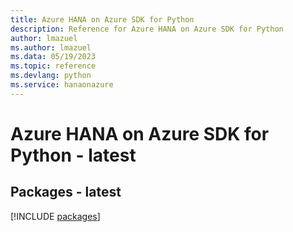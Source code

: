 ```yaml
---
title: Azure HANA on Azure SDK for Python
description: Reference for Azure HANA on Azure SDK for Python
author: lmazuel
ms.author: lmazuel
ms.data: 05/19/2023
ms.topic: reference
ms.devlang: python
ms.service: hanaonazure
---
```

# Azure HANA on Azure SDK for Python - latest
## Packages - latest
[!INCLUDE [packages](hana-on-azure-index.md)]